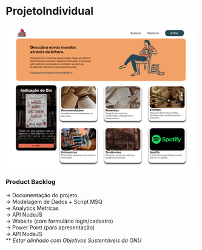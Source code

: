 # ProjetoIndividual
<img src="Website/img/prototipo - home page.png" style="width: 650px;">
<br>

<h3>Product Backlog</h3>
&rarr; Documentação do projeto <br>
&rarr; Modelagem de Dados + Script MSQ <br>
&rarr; Analytics Métricas <br>
&rarr; API NodeJS <br>
&rarr; Website (com formulário login/cadastro) <br>
&rarr; Power Point (para apresentação) <br>
&rarr; API NodeJS <br>
** <i>Estar alinhado com Objetivos Sustentáveis da ONU</i>
